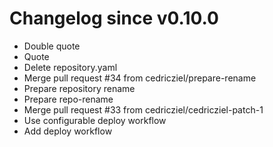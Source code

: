 # Changelog since v0.10.0
- Double quote 
- Quote 
- Delete repository.yaml 
- Merge pull request #34 from cedricziel/prepare-rename 
- Prepare repository rename 
- Prepare repo-rename 
- Merge pull request #33 from cedricziel/cedricziel-patch-1 
- Use configurable deploy workflow 
- Add deploy workflow 

